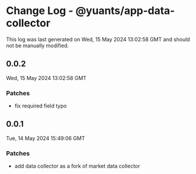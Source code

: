 # Change Log - @yuants/app-data-collector

This log was last generated on Wed, 15 May 2024 13:02:58 GMT and should not be manually modified.

## 0.0.2
Wed, 15 May 2024 13:02:58 GMT

### Patches

- fix required field typo

## 0.0.1
Tue, 14 May 2024 15:49:06 GMT

### Patches

- add data collector as a fork of market data collector

